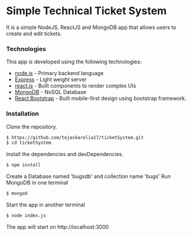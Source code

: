 # Simple Technical Ticket System

It is a simple NodeJS, ReactJS and MongoDB app that allows users to create and edit tickets.
### Technologies

This app is developed using the following technologies:

* [node.js] - Primary backend language
* [Express] - Light weight server
* [react.js] - Built components to render complex UIs
* [MongoDB] - NoSQL Database
* [React Bootstrap] - Built mobile-first design using bootstrap framework. 

### Installation

Clone the repository.

```sh
$ https://github.com/tejaskarelia17/ticketSystem.git
$ cd ticketSystem
```
Install the dependencies and devDependencies.

```sh
$ npm install
```
Create a Database named 'bugsdb' and collection name 'bugs'
Run MongoDB in one terminal

```sh
$ mongod
```
Start the app in another terminal

```sh
$ node index.js
```
The app will start on http://localhost:3000



   [react.js]: <https://facebook.github.io/react/>
   [node.js]: <http://nodejs.org>
   [React Bootstrap]: <https://react-bootstrap.github.io/>
   [express]: <http://expressjs.com>
   [MongoDB]: <https://www.mongodb.com/>

